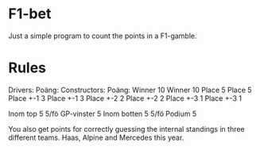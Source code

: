 # F1-bet
Just a simple program to count the points in a F1-gamble. 

# Rules
Drivers:	Poäng:		Constructors:	Poäng:
Winner	 	 10		Winner	      	 10
Place	   	 5		Place	         5
Place +-1	 3		Place +-1	 3
Place +-2	 2		Place +-2	 2
Place +-3	 1		Place +-3	 1
				
Inom top 5	5/fö		GP-vinster	5
Inom botten 5	5/fö		Podium		5			

You also get points for correctly guessing the internal standings in three different teams. Haas, Alpine and Mercedes this year.
